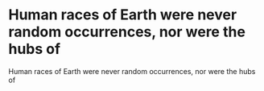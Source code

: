 # Human races of Earth were never random occurrences, nor were the hubs of

Human races of Earth were never random occurrences, nor were the hubs of